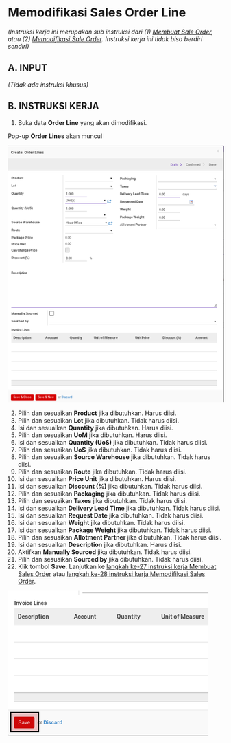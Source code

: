 # Memodifikasi Sales Order Line

*(Instruksi kerja ini merupakan sub instruksi dari (1) [Membuat Sale Order](./membuat.md), atau (2) [Memodifikasi Sale Order](./modifikasi.md). Instruksi kerja ini tidak bisa berdiri sendiri)*

## A. INPUT

*(Tidak ada instruksi khusus)*

## B. INSTRUKSI KERJA

1. <a name="l1">Buka</a> data **Order Line** yang akan dimodifikasi.

Pop-up **Order Lines** akan muncul

![](../../img/sales-order/pop-up-order-lines.png)

2. <a name="l2">Pilih</a> dan sesuaikan **Product** jika dibutuhkan. Harus diisi.
3. Pilih dan sesuaikan **Lot** jika dibutuhkan. Tidak harus diisi.
4. Isi dan sesuaikan **Quantity** jika dibutuhkan. Harus diisi.
5. Pilih dan sesuaikan **UoM** jika dibutuhkan. Harus diisi.
6. Isi dan sesuaikan **Quantity (UoS)** jika dibutuhkan. Tidak harus diisi.
7. Pilih dan sesuaikan **UoS** jika dibutuhkan. Tidak harus diisi.
8. Pilih dan sesuaikan **Source Warehouse** jika dibutuhkan. Tidak harus diisi.
9. Pilih dan sesuaikan **Route** jika dibutuhkan. Tidak harus diisi.
10. Isi dan sesuaikan **Price Unit** jika dibutuhkan.  Harus diisi.
11. Isi dan sesuaikan **Discount (%)** jika dibutuhkan. Tidak harus diisi.
12. Pilih dan sesuaikan **Packaging** jika dibutuhkan. Tidak harus diisi.
13. Pilih dan sesuaikan **Taxes** jika dibutuhkan. Tidak harus diisi.
14. Isi dan sesuaikan **Delivery Lead Time** jika dibutuhkan. Tidak harus diisi.
15. Isi dan sesuaikan **Request Date** jika dibutuhkan. Tidak harus diisi.
16. Isi dan sesuaikan **Weight** jika dibutuhkan. Tidak harus diisi.
17. Isi dan sesuaikan **Package Weight** jika dibutuhkan. Tidak harus diisi.
18. Pilih dan sesuaikan **Allotment Partner** jika dibutuhkan. Tidak harus diisi.
19. Isi dan sesuaikan **Description** jika dibutuhkan. Harus diisi.
20. Aktifkan **Manually Sourced** jika dibutuhkan. Tidak harus diisi.
21. Pilih dan sesuaikan **Sourced by** jika dibutuhkan. Tidak harus diisi.
22. Klik tombol **Save**. Lanjutkan ke [langkah ke-27 instruksi kerja Membuat Sales Order](./membuat.md#l27) atau [langkah ke-28 instruksi kerja Memodifikasi Sales Order](./modifikasi.md#l28).

![](../../img/sales-order/tombol-save-pop-up-line.png)
